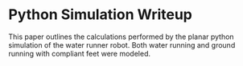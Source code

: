 Python Simulation Writeup
=========================

This paper outlines the calculations performed by the planar python simulation of the water runner robot. Both water running and ground running with compliant feet were modeled.
